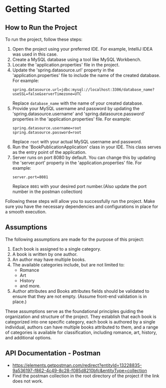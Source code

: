 # Getting Started

## How to Run the Project

To run the project, follow these steps:

1. Open the project using your preferred IDE. For example, IntelliJ IDEA was used in this case.
2. Create a MySQL database using a tool like MySQL Workbench.
3. Locate the 'application.properties' file in the project.
4. Update the 'spring.datasource.url' property in the 'application.properties' file to include the name of the created database. For example:
   ```
   spring.datasource.url=jdbc:mysql://localhost:3306/database_name?useSSL=false&serverTimezone=UTC
   ```
   Replace `database_name` with the name of your created database.
5. Provide your MySQL username and password by updating the 'spring.datasource.username' and 'spring.datasource.password' properties in the 'application.properties' file. For example:
   ```
   spring.datasource.username=root
   spring.datasource.password=root
   ```
   Replace `root` with your actual MySQL username and password.
6. Run the 'BookPublicationApplication' class in your IDE. This class serves as the entry point of the application.
7. Server runs on port 8080 by default. You can change this by updating the 'server.port' property in the 'application.properties' file. For example:
   ```
   server.port=8081
   ```
   Replace `8081` with your desired port number.(Also update the port number in the postman collection)

Following these steps will allow you to successfully run the project. Make sure you have the necessary dependencies and configurations in place for a smooth execution.


## Assumptions 

The following assumptions are made for the purpose of this project:

1. Each book is assigned to a single category.
2. A book is written by one author.
3. An author may have multiple books.
4. The available categories include, but are not limited to:
    - Romance
    - Art
    - History
    - and more.
5. Author attributes and Books attributes fields should be validated to ensure that they are not empty. (Assume front-end validation is in place.)

These assumptions serve as the foundational principles guiding the organization and structure of the project. They establish that each book is categorized into one specific category, each book is authored by a single individual, authors can have multiple books attributed to them, and a range of categories is available for classification, including romance, art, history, and additional options.

## API Documentation - Postman
- https://elements.getpostman.com/redirect?entityId=13228835-9a536197-f862-4c49-8c28-f085d8210bfc&entityType=collection
- Find the postman collection in the root directory of the project if the link does not work.